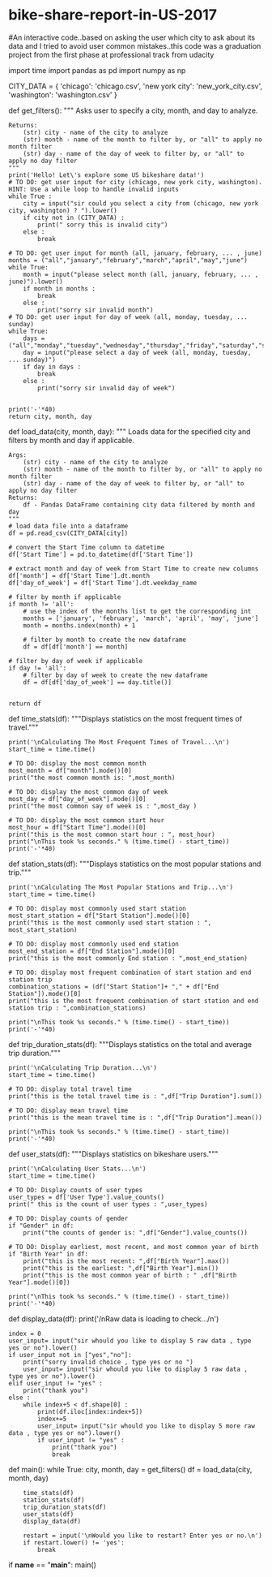 # bike-share-report-in-US-2017
#An interactive code..based on asking the user which city to ask about its data and I tried to avoid user common mistakes..this code was a graduation project from the first phase at professional track from udacity 









import time
import pandas as pd
import numpy as np

CITY_DATA = { 'chicago': 'chicago.csv',
              'new york city': 'new_york_city.csv',
              'washington': 'washington.csv' }

def get_filters():
    """
    Asks user to specify a city, month, and day to analyze.

    Returns:
        (str) city - name of the city to analyze
        (str) month - name of the month to filter by, or "all" to apply no month filter
        (str) day - name of the day of week to filter by, or "all" to apply no day filter
    """
    print('Hello! Let\'s explore some US bikeshare data!')
    # TO DO: get user input for city (chicago, new york city, washington). HINT: Use a while loop to handle invalid inputs
    while True :
        city = input("sir could you select a city from (chicago, new york city, washington) ? ").lower()
        if city not in (CITY_DATA) :
            print(" sorry this is invalid city")
        else :
            break

    # TO DO: get user input for month (all, january, february, ... , june)
    months = ("all","january","february","march","april","may","june")
    while True:
        month = input("please select month (all, january, february, ... , june)").lower()
        if month in months :
            break
        else :
            print("sorry sir invalid month")
    # TO DO: get user input for day of week (all, monday, tuesday, ... sunday)
    while True:
        days = ("all","monday","tuesday","wednesday","thursday","friday","saturday","sunday")
        day = input("please select a day of week (all, monday, tuesday, ... sunday)")
        if day in days :
            break
        else :
            print("sorry sir invalid day of week")


    print('-'*40)
    return city, month, day


def load_data(city, month, day):
    """
    Loads data for the specified city and filters by month and day if applicable.

    Args:
        (str) city - name of the city to analyze
        (str) month - name of the month to filter by, or "all" to apply no month filter
        (str) day - name of the day of week to filter by, or "all" to apply no day filter
    Returns:
        df - Pandas DataFrame containing city data filtered by month and day
    """
    # load data file into a dataframe
    df = pd.read_csv(CITY_DATA[city])

    # convert the Start Time column to datetime
    df['Start Time'] = pd.to_datetime(df['Start Time'])

    # extract month and day of week from Start Time to create new columns
    df['month'] = df['Start Time'].dt.month
    df['day_of_week'] = df['Start Time'].dt.weekday_name

    # filter by month if applicable
    if month != 'all':
        # use the index of the months list to get the corresponding int
        months = ['january', 'february', 'march', 'april', 'may', 'june']
        month = months.index(month) + 1

        # filter by month to create the new dataframe
        df = df[df['month'] == month]

    # filter by day of week if applicable
    if day != 'all':
        # filter by day of week to create the new dataframe
        df = df[df['day_of_week'] == day.title()]


    return df


def time_stats(df):
    """Displays statistics on the most frequent times of travel."""

    print('\nCalculating The Most Frequent Times of Travel...\n')
    start_time = time.time()

    # TO DO: display the most common month
    most_month = df["month"].mode()[0]
    print("the most common month is: ",most_month)

    # TO DO: display the most common day of week
    most_day = df["day_of_week"].mode()[0]
    print("the most common say of week is : ",most_day )

    # TO DO: display the most common start hour
    most_hour = df["Start Time"].mode()[0]
    print("this is the most common start hour : ", most_hour)
    print("\nThis took %s seconds." % (time.time() - start_time))
    print('-'*40)


def station_stats(df):
    """Displays statistics on the most popular stations and trip."""

    print('\nCalculating The Most Popular Stations and Trip...\n')
    start_time = time.time()

    # TO DO: display most commonly used start station
    most_start_station = df["Start Station"].mode()[0]
    print("this is the most commonly used start station : ", most_start_station) 

    # TO DO: display most commonly used end station
    most_end_station = df["End Station"].mode()[0]
    print("this is the most commonly End station : ",most_end_station)

    # TO DO: display most frequent combination of start station and end station trip
    combination_stations = (df["Start Station"]+ "," + df["End Station"]).mode()[0]
    print("this is the most frequent combination of start station and end station trip : ",combination_stations)

    print("\nThis took %s seconds." % (time.time() - start_time))
    print('-'*40)


def trip_duration_stats(df):
    """Displays statistics on the total and average trip duration."""

    print('\nCalculating Trip Duration...\n')
    start_time = time.time()

    # TO DO: display total travel time
    print("this is the total travel time is : ",df["Trip Duration"].sum())

    # TO DO: display mean travel time
    print("this is the mean travel time is : ",df["Trip Duration"].mean())

    print("\nThis took %s seconds." % (time.time() - start_time))
    print('-'*40)


def user_stats(df):
    """Displays statistics on bikeshare users."""

    print('\nCalculating User Stats...\n')
    start_time = time.time()

    # TO DO: Display counts of user types
    user_types = df['User Type'].value_counts()
    print(" this is the count of user types : ",user_types)

    # TO DO: Display counts of gender
    if "Gender" in df:
        print("the counts of gender is: ",df["Gender"].value_counts())

    # TO DO: Display earliest, most recent, and most common year of birth
    if "Birth Year" in df:
        print("this is the most recent: ",df["Birth Year"].max())
        print("this is the earliest: ",df["Birth Year"].min())
        print("this is the most common year of birth : " ,df["Birth Year"].mode()[0])

    print("\nThis took %s seconds." % (time.time() - start_time))
    print('-'*40)

def display_data(df):
    print('/nRaw data is loading to check.../n')
    
    index = 0
    user_input= input("sir whould you like to display 5 raw data , type yes or no").lower()
    if user_input not in ["yes","no"]:
        print("sorry invalid choice , type yes or no ")
        user_input= input("sir whould you like to display 5 raw data , type yes or no").lower()
    elif user_input != "yes" :
        print("thank you")
    else :
        while index+5 < df.shape[0] :
            print(df.iloc[index:index+5])
            index+=5
            user_input= input("sir whould you like to display 5 more raw data , type yes or no").lower()
            if user_input != "yes" :
                print("thank you")
                break
       
           
def main():
    while True:
        city, month, day = get_filters()
        df = load_data(city, month, day)

        time_stats(df)
        station_stats(df)
        trip_duration_stats(df)
        user_stats(df)
        display_data(df)

        restart = input('\nWould you like to restart? Enter yes or no.\n')
        if restart.lower() != 'yes':
            break


if __name__ == "__main__":
	main()
